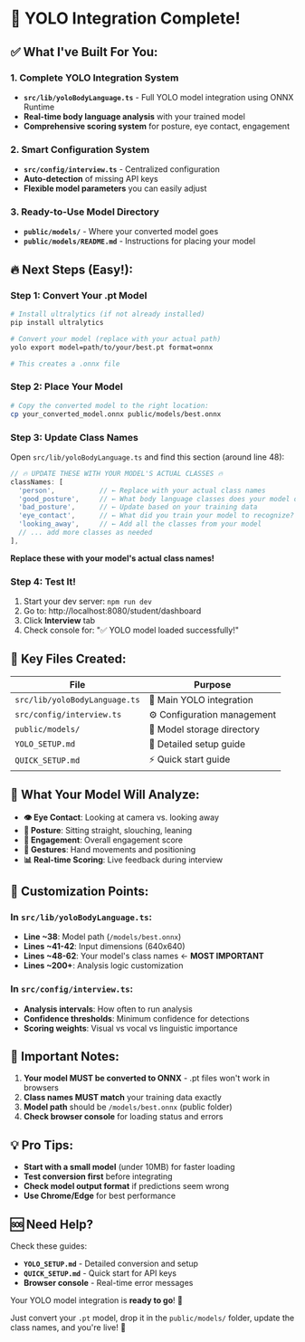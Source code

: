 # 🚀 YOLO Integration Complete!

## ✅ What I've Built For You:

### 1. **Complete YOLO Integration System**
- **`src/lib/yoloBodyLanguage.ts`** - Full YOLO model integration using ONNX Runtime
- **Real-time body language analysis** with your trained model
- **Comprehensive scoring system** for posture, eye contact, engagement

### 2. **Smart Configuration System**
- **`src/config/interview.ts`** - Centralized configuration
- **Auto-detection** of missing API keys
- **Flexible model parameters** you can easily adjust

### 3. **Ready-to-Use Model Directory**
- **`public/models/`** - Where your converted model goes
- **`public/models/README.md`** - Instructions for placing your model

## 🔥 Next Steps (Easy!):

### Step 1: Convert Your .pt Model
```bash
# Install ultralytics (if not already installed)
pip install ultralytics

# Convert your model (replace with your actual path)
yolo export model=path/to/your/best.pt format=onnx

# This creates a .onnx file
```

### Step 2: Place Your Model
```bash
# Copy the converted model to the right location:
cp your_converted_model.onnx public/models/best.onnx
```

### Step 3: Update Class Names
Open `src/lib/yoloBodyLanguage.ts` and find this section (around line 48):

```typescript
// 🔥 UPDATE THESE WITH YOUR MODEL'S ACTUAL CLASSES 🔥
classNames: [
  'person',           // ← Replace with your actual class names
  'good_posture',     // ← What body language classes does your model detect?
  'bad_posture',      // ← Update based on your training data
  'eye_contact',      // ← What did you train your model to recognize?
  'looking_away',     // ← Add all the classes from your model
  // ... add more classes as needed
],
```

**Replace these with your model's actual class names!**

### Step 4: Test It!
1. Start your dev server: `npm run dev`
2. Go to: http://localhost:8080/student/dashboard
3. Click **Interview** tab
4. Check console for: "✅ YOLO model loaded successfully!"

## 📁 Key Files Created:

| File | Purpose |
|------|---------|
| `src/lib/yoloBodyLanguage.ts` | 🤖 Main YOLO integration |
| `src/config/interview.ts` | ⚙️ Configuration management |
| `public/models/` | 📂 Model storage directory |
| `YOLO_SETUP.md` | 📖 Detailed setup guide |
| `QUICK_SETUP.md` | ⚡ Quick start guide |

## 🎯 What Your Model Will Analyze:

- **👁️ Eye Contact**: Looking at camera vs. looking away
- **🧍 Posture**: Sitting straight, slouching, leaning
- **💼 Engagement**: Overall engagement score
- **👋 Gestures**: Hand movements and positioning
- **📊 Real-time Scoring**: Live feedback during interview

## 🔧 Customization Points:

### In `src/lib/yoloBodyLanguage.ts`:
- **Line ~38**: Model path (`/models/best.onnx`)
- **Lines ~41-42**: Input dimensions (640x640)
- **Lines ~48-62**: Your model's class names ← **MOST IMPORTANT**
- **Lines ~200+**: Analysis logic customization

### In `src/config/interview.ts`:
- **Analysis intervals**: How often to run analysis
- **Confidence thresholds**: Minimum confidence for detections
- **Scoring weights**: Visual vs vocal vs linguistic importance

## 🚨 Important Notes:

1. **Your model MUST be converted to ONNX** - .pt files won't work in browsers
2. **Class names MUST match** your training data exactly
3. **Model path** should be `/models/best.onnx` (public folder)
4. **Check browser console** for loading status and errors

## 💡 Pro Tips:

- **Start with a small model** (under 10MB) for faster loading
- **Test conversion first** before integrating
- **Check model output format** if predictions seem wrong
- **Use Chrome/Edge** for best performance

## 🆘 Need Help?

Check these guides:
- **`YOLO_SETUP.md`** - Detailed conversion and setup
- **`QUICK_SETUP.md`** - Quick start for API keys
- **Browser console** - Real-time error messages

Your YOLO model integration is **ready to go**! 🎉

Just convert your `.pt` model, drop it in the `public/models/` folder, update the class names, and you're live! 🚀